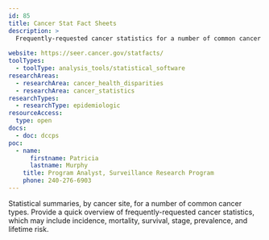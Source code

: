 ```yaml
---
id: 85
title: Cancer Stat Fact Sheets
description: >
  Frequently-requested cancer statistics for a number of common cancer types, which may include incidence, mortality, survival, stage, prevalence, and lifetime risk.
  
website: https://seer.cancer.gov/statfacts/
toolTypes:
  - toolType: analysis_tools/statistical_software
researchAreas:
  - researchArea: cancer_health_disparities
  - researchArea: cancer_statistics
researchTypes:
  - researchType: epidemiologic
resourceAccess:
  type: open
docs:
  - doc: dccps
poc:
  - name:
      firstname: Patricia
      lastname: Murphy
    title: Program Analyst, Surveillance Research Program
    phone: 240-276-6903
---
```

Statistical summaries, by cancer site, for a number of common cancer types. Provide a quick overview of frequently-requested cancer statistics, which may include incidence, mortality, survival, stage, prevalence, and lifetime risk.

